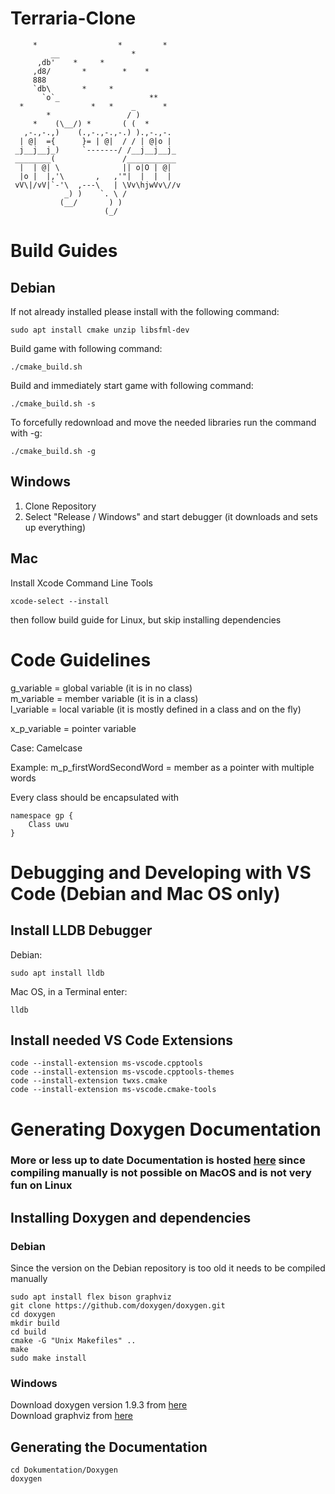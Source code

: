 # Terraria-Clone
         *                  *         *
             __                *
          ,db'    *     *
         ,d8/       *        *    *
         888
         `db\       *     *
           `o`_                    **
      *               *   *    _      *
            *                 / )
         *    (\__/) *       ( (  *
       ,-.,-.,)    (.,-.,-.,-.) ).,-.,-.
      | @|  ={      }= | @|  / / | @|o |
     _j__j__j_)     `-------/ /__j__j__j_
     ________(               /___________
      |  | @| \              || o|O | @|
      |o |  |,'\       ,   ,'"|  |  |  |  
     vV\|/vV|`-'\  ,---\   | \Vv\hjwVv\//v
                _) )    `. \ /
               (__/       ) )
                         (_/

# Build Guides
## Debian
If not already installed please install with the following command:

```
sudo apt install cmake unzip libsfml-dev
```

Build game with following command:
```
./cmake_build.sh
```

Build and immediately start game with following command:
```
./cmake_build.sh -s
```

To forcefully redownload and move the needed libraries run the command with -g:
```
./cmake_build.sh -g
```

## Windows
1. Clone Repository
2. Select "Release / Windows" and start debugger (it downloads and sets up everything)

## Mac
Install Xcode Command Line Tools
```
xcode-select --install
```
then follow build guide for Linux, but skip installing dependencies

# Code Guidelines
g_variable = global variable (it is in no class)  
m_variable = member variable (it is in a class)  
l_variable = local variable (it is mostly defined in a class and on the fly)  

x_p_variable = pointer variable

Case: Camelcase

Example:
m_p_firstWordSecondWord = member as a pointer with multiple words

Every class should be encapsulated with
```
namespace gp {
    Class uwu
}
```

# Debugging and Developing with VS Code (Debian and Mac OS only)

## Install LLDB Debugger 
Debian:
```
sudo apt install lldb
```
Mac OS, in a Terminal enter:
```
lldb
```

## Install needed VS Code Extensions
```
code --install-extension ms-vscode.cpptools 
code --install-extension ms-vscode.cpptools-themes
code --install-extension twxs.cmake 
code --install-extension ms-vscode.cmake-tools
```

# Generating Doxygen Documentation
### More or less up to date Documentation is hosted [here](https://thecamoc.synology.me:4489/) since compiling manually is not possible on MacOS and is not very fun on Linux 
## Installing Doxygen and dependencies
### Debian 
Since the version on the Debian repository is too old it needs to be compiled manually 
```
sudo apt install flex bison graphviz
git clone https://github.com/doxygen/doxygen.git
cd doxygen
mkdir build
cd build
cmake -G "Unix Makefiles" ..
make
sudo make install
```
### Windows
Download doxygen version 1.9.3 from [here](https://www.doxygen.nl/files/doxygen-1.9.3-setup.exe)  
Download graphviz from [here](https://gitlab.com/api/v4/projects/4207231/packages/generic/graphviz-releases/3.0.0/windows_10_cmake_Release_graphviz-install-3.0.0-win64.exe) 

## Generating the Documentation
```
cd Dokumentation/Doxygen
doxygen
```
